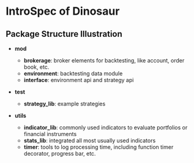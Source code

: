 # IntroSpec of Dinosaur

## Package Structure Illustration

* **mod**
    * **brokerage**: broker elements for backtesting, like account, order book, etc.
    * **environment**: backtesting data module
    * **interface**: environment api and strategy api
    
* **test**
    * **strategy_lib**: example strategies
    
* **utils**
    * **indicator_lib**: commonly used indicators to evaluate portfolios or financial instruments
    * **stats_lib**: integrated all most usually used indicators
    * **timer**: tools to log processing time, including function timer decorator, progress bar, etc. 